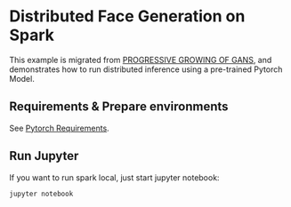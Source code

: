 # Distributed Face Generation on Spark

This example is migrated from [PROGRESSIVE GROWING OF GANS](https://pytorch.org/hub/facebookresearch_pytorch-gan-zoo_pgan/), and demonstrates how to run distributed inference using a pre-trained Pytorch Model.

## Requirements & Prepare environments
See [Pytorch Requirements](https://github.com/intel-analytics/analytics-zoo/blob/master/pyzoo/zoo/examples/pytorch/train/README.md#requirements).

## Run Jupyter
If you want to run spark local, just start jupyter notebook:
```
jupyter notebook
```


